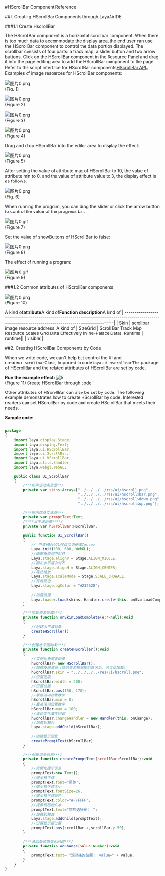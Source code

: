 #HScrollBar Component Reference



##I. Creating HScrollBar Components through LayaAirIDE

###1.1 Create HscrollBar

The HScrollBar component is a horizontal scrollbar component.
When there is too much data to accommodate the display area, the end user can use the HScrollBar component to control the data portion displayed.
The scrollbar consists of four parts: a track map, a slider button and two arrow buttons.
Click on the HScrollBar component in the Resource Panel and drag it into the page editing area to add the HScrollBar component to the page.
Refer to the script interface for HScrollBar components[HScrollBar API](http://layaair.ldc.layabox.com/api/index.html?category=Core&class=laya.ui.HScrollBar)。
Examples of image resources for HScrollBar components:

​![图片0.png](img/1.png)<br/>
(Fig. 1)

​![图片0.png](img/2.png)<br/>
(Figure 2)

​![图片0.png](img/3.png)<br/>
(Figure 3)

​![图片0.png](img/4.png)<br/>
(Figure 4)

Drag and drop HScrollBar into the editor area to display the effect:

​![图片0.png](img/5.png)<br/>
(Figure 5)

After setting the value of attribute max of HScrollBar to 10, the value of attribute min to 0, and the value of attribute value to 3, the display effect is as follows:

​![图片0.png](img/6.png)<br/>
(Fig. 6)

When running the program, you can drag the slider or click the arrow button to control the value of the progress bar:

​![图片0.gif](gif/1.gif)<br/>
(Figure 7)

Set the value of showButtons of HScrollBar to false:

​![图片0.png](img/7.png)<br/>
(Figure 8)

The effect of running a program:

​![图片0.gif](gif/2.gif)<br/>
(Figure 9)



 



###1.2 Common attributes of HScrollBar components

​![图片0.png](img/8.png)<br/>
(Figure 10)

A kind of**attribute**A kind of**Function description**A kind of
| ------------------------------------------------------------------------------------------------------------------------------------------------------|
| Skin | scrollbar image resource address. A kind of
| SizeGrid | Scroll Bar Track Map Resource Scales Grid Data Effectively (Nine-Palace Data). Runtime
| runtime||
| visible||



 



##2. Creating HScrollBar Components by Code

When we write code, we can't help but control the UI and create`UI_ScrollBar`Class, imported in code`laya.ui.HScrollBar`The package of HScrollBar and the related attributes of HScrollBar are set by code.

**Run the example effect:**
​![5](gif/4.gif)<br/>
(Figure 11) Create HScrollBar through code

Other attributes of HScrollBar can also be set by code. The following example demonstrates how to create HScrollBar by code. Interested readers can set HScrollBar by code and create HScrollBar that meets their needs.

**Sample code:**


```javascript

package
{
	import laya.display.Stage;
	import laya.display.Text;
	import laya.ui.HScrollBar;
	import laya.ui.ScrollBar;
	import laya.ui.VScrollBar;
	import laya.utils.Handler;
	import laya.webgl.WebGL;

	public class UI_ScrollBar
	{
		/***水平滚动条资源**/
		private var skins:Array=["../../../../res/ui/hscroll.png", 
							 	 "../../../../res/ui/hscroll$bar.png", 
								 "../../../../res/ui/hscroll$down.png",
								 "../../../../res/ui/hscroll$up.png"];

		/***提示信息文本框**/
		private var promptText:Text;		
		/****水平滚动条****/
		private var hScrollBar:HScrollBar;		
		
		public function UI_ScrollBar()
		{
			// 不支持WebGL时自动切换至Canvas
			Laya.init(800, 600, WebGL);
			//画布垂直居中对齐
			Laya.stage.alignV = Stage.ALIGN_MIDDLE;
			//画布水平居中对齐
			Laya.stage.alignH = Stage.ALIGN_CENTER;
			//等比缩放
			Laya.stage.scaleMode = Stage.SCALE_SHOWALL;
			//背景颜色
			Laya.stage.bgColor = "#232628";
			
			//加载资源
			Laya.loader.load(skins, Handler.create(this, onSkinLoadComplete));
		}

		/***加载资源完成***/
		private function onSkinLoadComplete(e:*=null):void
		{
			//创建水平滚动条
			createHScroller();
		}
		
		/***创建水平滚动条***/
		private function createHScroller():void 
		{
			//实例化垂直滚动条
			hScrollBar= new HScrollBar();
			//加载皮肤资源（其他资源根据规范命名后，会自动加载）
			hScrollBar.skin = "../../../../res/ui/hscroll.png";
			//设置宽度
			hScrollBar.width = 400;
			//设置位置
			hScrollBar.pos(150, 170);
			//最低滚动位置数字
			hScrollBar.min = 0;
			//最高滚动位置数字
			hScrollBar.max = 100;
			//滚动变化事件回调
			hScrollBar.changeHandler = new Handler(this, onChange);
			//加载到舞台
			Laya.stage.addChild(hScrollBar);
			
			//创建提示信息
			createPromptText(hScrollBar)
		}		
		
		/***创建提示信息***/
		private function createPromptText(scrollBar:ScrollBar):void
		{
			//实例化提示信息
			promptText=new Text();
			//提示框字体
			promptText.font="黑体";
			//提示框字体大小
			promptText.fontSize=26;
			//提示框字体颜色
			promptText.color="#FFFFFF";
			//提示框初始文本
			promptText.text="您的选择是： ";
			//加载到舞台
			Laya.stage.addChild(promptText);
			//设置提示框位置
			promptText.pos(scrollBar.x,scrollBar.y-50);
		}
		
		/***滚动条位置变化回调***/
		private function onChange(value:Number):void 
		{
			promptText.text= "滚动条的位置： value=" + value;
		}
	}
}
```


